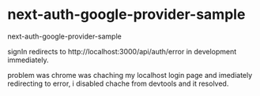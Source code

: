 # next-auth-google-provider-sample
next-auth-google-provider-sample




signIn redirects to http://localhost:3000/api/auth/error in development immediately.

problem was chrome was chaching my localhost login page and imediately redirecting to error, i disabled chache from devtools and it resolved.